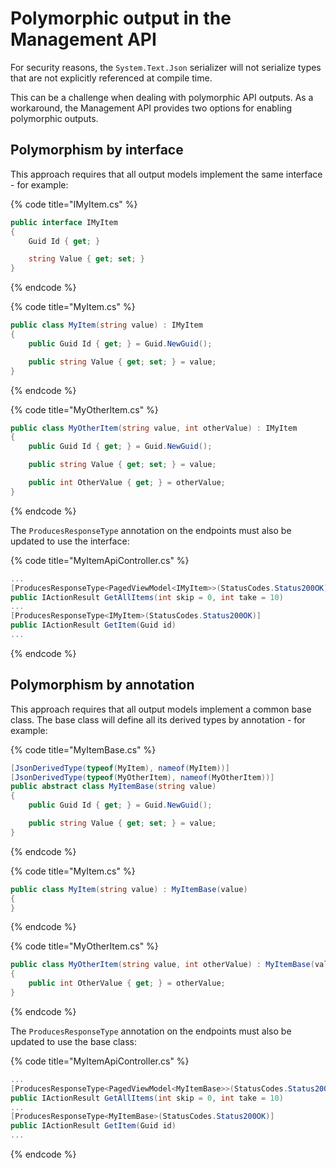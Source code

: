 ﻿---
description: How to support polymorphic outputs from custom Management APIs
---

# Polymorphic output in the Management API

For security reasons, the `System.Text.Json` serializer will not serialize types that are not explicitly referenced at compile time.

This can be a challenge when dealing with polymorphic API outputs. As a workaround, the Management API provides two options for enabling polymorphic outputs.

## Polymorphism by interface

This approach requires that all output models implement the same interface - for example:

{% code title="IMyItem.cs" %}
```csharp
public interface IMyItem
{
    Guid Id { get; }

    string Value { get; set; }
}
```
{% endcode %}

{% code title="MyItem.cs" %}
```csharp
public class MyItem(string value) : IMyItem
{
    public Guid Id { get; } = Guid.NewGuid();

    public string Value { get; set; } = value;
}
```
{% endcode %}

{% code title="MyOtherItem.cs" %}
```csharp
public class MyOtherItem(string value, int otherValue) : IMyItem
{
    public Guid Id { get; } = Guid.NewGuid();

    public string Value { get; set; } = value;

    public int OtherValue { get; } = otherValue;
}
```
{% endcode %}

The `ProducesResponseType` annotation on the endpoints must also be updated to use the interface:

{% code title="MyItemApiController.cs" %}
```csharp
...
[ProducesResponseType<PagedViewModel<IMyItem>>(StatusCodes.Status200OK)]
public IActionResult GetAllItems(int skip = 0, int take = 10)
...
[ProducesResponseType<IMyItem>(StatusCodes.Status200OK)]
public IActionResult GetItem(Guid id)
...
```
{% endcode %}

## Polymorphism by annotation

This approach requires that all output models implement a common base class. The base class will define all its derived types by annotation - for example:

{% code title="MyItemBase.cs" %}
```csharp
[JsonDerivedType(typeof(MyItem), nameof(MyItem))]
[JsonDerivedType(typeof(MyOtherItem), nameof(MyOtherItem))]
public abstract class MyItemBase(string value)
{
    public Guid Id { get; } = Guid.NewGuid();

    public string Value { get; set; } = value;
}
```
{% endcode %}

{% code title="MyItem.cs" %}
```csharp
public class MyItem(string value) : MyItemBase(value)
{
}

```
{% endcode %}

{% code title="MyOtherItem.cs" %}
```csharp
public class MyOtherItem(string value, int otherValue) : MyItemBase(value)
{
    public int OtherValue { get; } = otherValue;
}

```
{% endcode %}

The `ProducesResponseType` annotation on the endpoints must also be updated to use the base class:


{% code title="MyItemApiController.cs" %}
```csharp
...
[ProducesResponseType<PagedViewModel<MyItemBase>>(StatusCodes.Status200OK)]
public IActionResult GetAllItems(int skip = 0, int take = 10)
...
[ProducesResponseType<MyItemBase>(StatusCodes.Status200OK)]
public IActionResult GetItem(Guid id)
...
```
{% endcode %}
